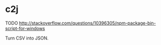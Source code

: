 # c2j

TODO http://stackoverflow.com/questions/10396305/npm-package-bin-script-for-windows

Turn CSV into JSON.
